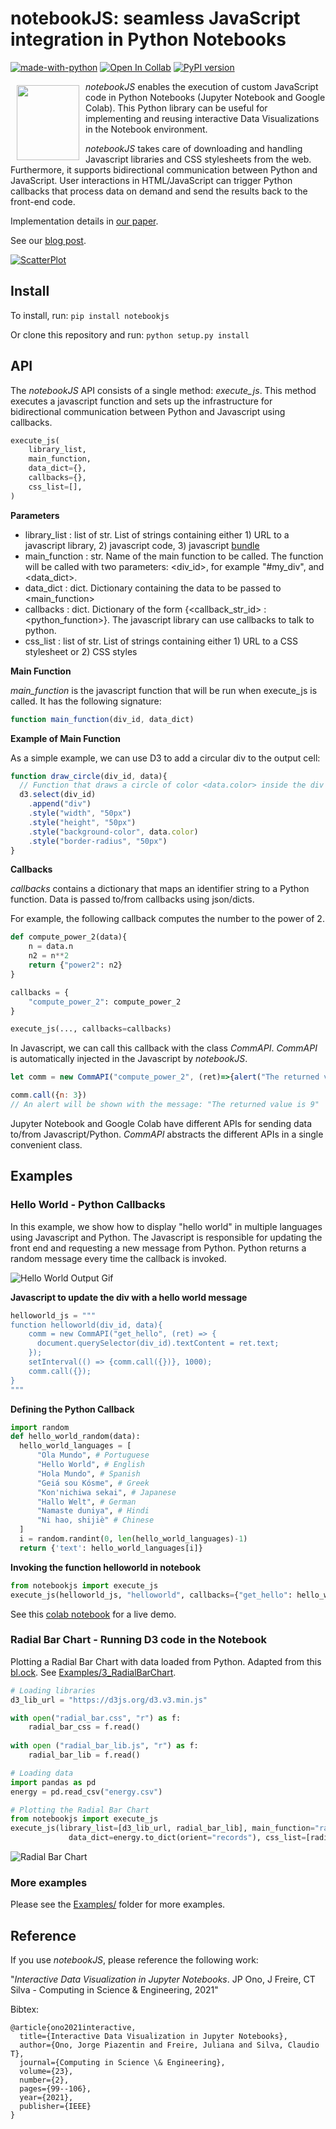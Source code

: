 # notebookJS: seamless JavaScript integration in Python Notebooks 

[![made-with-python](https://img.shields.io/badge/Made%20with-Python-1f425f.svg)](https://www.python.org/)
[![Open In Collab](https://colab.research.google.com/assets/colab-badge.svg)](https://colab.research.google.com/drive/1g8WOn9oZ5G_3-Y8DYmpV1MIj59dnd81u?usp=sharing)
[![PyPI version](https://badge.fury.io/py/notebookjs.svg)](https://pypi.org/project/notebookjs)
<!--- PyPI badge made with https://badge.fury.io/for/py/notebookjs --->

<img src="https://raw.githubusercontent.com/jorgehpo/notebookJS/main/Images/notebookJS.png" 
     align="left" 
     hspace="10" 
     vspace="6"
     width="100"
     height="120">

*notebookJS* enables the execution of custom JavaScript code in Python Notebooks (Jupyter Notebook and Google Colab). This Python library can be useful for implementing and reusing  interactive Data Visualizations in the Notebook environment.

*notebookJS* takes care of downloading and handling Javascript libraries and CSS stylesheets from the web. Furthermore, it supports bidirectional communication between Python and JavaScript. User interactions in HTML/JavaScript can trigger Python callbacks that process data on demand and send the results back to the front-end code.

Implementation details in [our paper](https://ieeexplore.ieee.org/document/9391750).

See our [blog post](https://jorgehpo.medium.com/introducing-notebookjs-seamless-integration-between-python-and-javascript-in-computational-e654ec3fbd18).

[![ScatterPlot](https://user-images.githubusercontent.com/14821895/114492279-478ae380-9be6-11eb-8750-30ec3a206816.gif)](https://github.com/jorgehpo/notebookJS/tree/main/Examples/7_D3_scatterplot)


## Install

To install, run:
`pip install notebookjs`

Or clone this repository and run:
`python setup.py install`

## API

The *notebookJS* API consists of a single method: *execute_js*. This method executes a javascript function and sets up the infrastructure for bidirectional communication between Python and Javascript using callbacks. 

```python
execute_js(
    library_list,
    main_function,
    data_dict={},
    callbacks={},
    css_list=[],
)
```

**Parameters**

- library_list : list of str. 
    List of strings containing either 1) URL to a javascript library, 2) javascript code, 3) javascript [bundle](https://github.com/jorgehpo/notebookJS/tree/main/Examples/5_Webpack_BaseballAnnotator_Bidirectional)
- main_function : str. 
    Name of the main function to be called. The function will be called with two parameters: 
    <div_id>, for example "#my_div", and <data_dict>.
- data_dict : dict. 
    Dictionary containing the data to be passed to <main_function>
- callbacks : dict. 
    Dictionary of the form {<callback_str_id> : <python_function>}. The javascript library can
    use callbacks to talk to python.
- css_list : list of str. 
    List of strings containing either 1) URL to a CSS stylesheet or 2) CSS styles

**Main Function**

*main_function* is the javascript function that will be run when execute_js is called. It has the following signature:
```Javascript
function main_function(div_id, data_dict)
```

**Example of Main Function**

As a simple example, we can use D3 to add a circular div to the output cell:

```Javascript
function draw_circle(div_id, data){
  // Function that draws a circle of color <data.color> inside the div <div_id> using D3
  d3.select(div_id)
    .append("div")
    .style("width", "50px")
    .style("height", "50px")
    .style("background-color", data.color)
    .style("border-radius", "50px")
}
```

**Callbacks**

*callbacks* contains a dictionary that maps an identifier string to a Python function. Data is passed to/from callbacks using json/dicts.

For example, the following callback computes the number to the power of 2.

``` Python
def compute_power_2(data){
    n = data.n
    n2 = n**2
    return {"power2": n2}
}

callbacks = {
    "compute_power_2": compute_power_2
}

execute_js(..., callbacks=callbacks)
```

In Javascript, we can call this callback with the class *CommAPI*. *CommAPI* is automatically injected in the Javascript by *notebookJS*.

``` Javascript
let comm = new CommAPI("compute_power_2", (ret)=>{alert("The returned value is " + ret.power2)})

comm.call({n: 3}) 
// An alert will be shown with the message: "The returned value is 9"
```

Jupyter Notebook and Google Colab have different APIs for sending data to/from Javascript/Python. *CommAPI* abstracts the different APIs in a single convenient class.

## Examples

### Hello World - Python Callbacks

In this example, we show how to display "hello world" in multiple languages using Javascript and Python. The Javascript is responsible for updating the front end and requesting a new message from Python. Python returns a random message every time the callback is invoked.

![Hello World Output Gif](https://user-images.githubusercontent.com/14821895/114482788-2d94d500-9bd5-11eb-9ec3-7ee5c5d62a86.gif)

**Javascript to update the div with a hello world message**
```Python
helloworld_js = """
function helloworld(div_id, data){
    comm = new CommAPI("get_hello", (ret) => {
      document.querySelector(div_id).textContent = ret.text;
    });
    setInterval(() => {comm.call({})}, 1000);
    comm.call({});
}
"""
```

**Defining the Python Callback**
```Python
import random
def hello_world_random(data):
  hello_world_languages = [
      "Ola Mundo", # Portuguese
      "Hello World", # English
      "Hola Mundo", # Spanish
      "Geiá sou Kósme", # Greek
      "Kon'nichiwa sekai", # Japanese
      "Hallo Welt", # German
      "Namaste duniya", # Hindi
      "Ni hao, shijiè" # Chinese
  ]
  i = random.randint(0, len(hello_world_languages)-1)
  return {'text': hello_world_languages[i]}
```

**Invoking the function helloworld in notebook**
```Python
from notebookjs import execute_js
execute_js(helloworld_js, "helloworld", callbacks={"get_hello": hello_world_random})
```

See this [colab notebook](https://colab.research.google.com/drive/1g8WOn9oZ5G_3-Y8DYmpV1MIj59dnd81u?usp=sharing) for a live demo.

### Radial Bar Chart - Running D3 code in the Notebook

Plotting a Radial Bar Chart with data loaded from Python. Adapted from this [bl.ock](https://bl.ocks.org/AntonOrlov/6b42d8676943cc933f48a43a7c7e5b6c).  See [Examples/3_RadialBarChart](https://github.com/jorgehpo/notebookJS/blob/main/Examples/3_RadialBarChart/).

```Python
# Loading libraries
d3_lib_url = "https://d3js.org/d3.v3.min.js"

with open("radial_bar.css", "r") as f:
    radial_bar_css = f.read()
    
with open ("radial_bar_lib.js", "r") as f:
    radial_bar_lib = f.read()

# Loading data
import pandas as pd
energy = pd.read_csv("energy.csv")

# Plotting the Radial Bar Chart
from notebookjs import execute_js
execute_js(library_list=[d3_lib_url, radial_bar_lib], main_function="radial_bar", 
             data_dict=energy.to_dict(orient="records"), css_list=[radial_bar_css])
```

![Radial Bar Chart](https://user-images.githubusercontent.com/14821895/114483438-536ea980-9bd6-11eb-8502-77f7a8864322.gif)

### More examples

Please see the [Examples/](https://github.com/jorgehpo/notebookJS/blob/main/Examples/) folder for more examples.

## Reference

If you use *notebookJS*, please reference the following work:

"*Interactive Data Visualization in Jupyter Notebooks*. JP Ono, J Freire, CT Silva - Computing in Science & Engineering, 2021"

Bibtex:
```
@article{ono2021interactive,
  title={Interactive Data Visualization in Jupyter Notebooks},
  author={Ono, Jorge Piazentin and Freire, Juliana and Silva, Claudio T},
  journal={Computing in Science \& Engineering},
  volume={23},
  number={2},
  pages={99--106},
  year={2021},
  publisher={IEEE}
}
```
